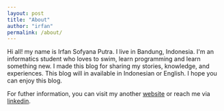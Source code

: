 ```yaml
---
layout: post
title: "About"
author: "irfan"
permalink: /about/
---
```


Hi all! my name is Irfan Sofyana Putra. I live in Bandung, Indonesia.
I'm an informatics student who loves to swim, learn programming and learn something new.
I made this blog for sharing my stories, knowledge, and experiences. This blog will in available in Indonesian or English. I hope you can enjoy this blog.

For futher information, you can visit my another [website](https://irfansofyana.com)
or reach me via [linkedin](https://www.linkedin.com/in/irfansofyana/).
